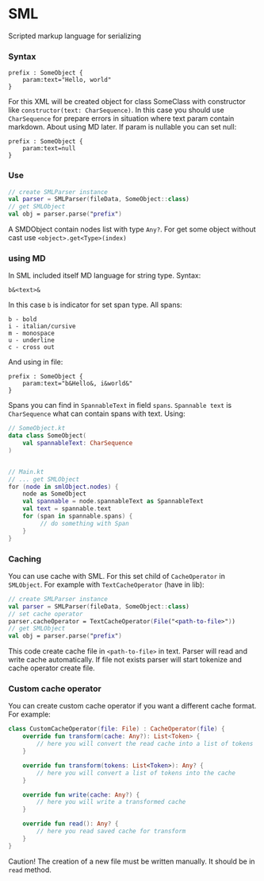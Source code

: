 # SML
Scripted markup language for serializing

### Syntax
```
prefix : SomeObject {
    param:text="Hello, world"
}
```
For this XML will be created object for class SomeClass with constructor like `constructor(text: CharSequence)`.
In this case you should use `CharSequence` for prepare errors in situation where text param contain markdown. About using MD later.
If param is nullable you can set null:
```
prefix : SomeObject {
    param:text=null
}
```

### Use
```kt
// create SMLParser instance
val parser = SMLParser(fileData, SomeObject::class)
// get SMLObject
val obj = parser.parse("prefix")
```

A SMDObject contain nodes list with type `Any?`. For get some object without cast use `<object>.get<Type>(index)`

### using MD
In SML included itself MD language for string type.
Syntax:
```
b&<text>&
```
In this case `b` is indicator for set span type.
All spans:
```
b - bold
i - italian/cursive
m - monospace
u - underline
c - cross out
```
And using in file:
```
prefix : SomeObject {
    param:text="b&Hello&, i&world&"
}
```
Spans you can find in `SpannableText` in field `spans`. `Spannable text` is `CharSequence` what can contain spans with text.
Using:
```kt
// SomeObject.kt
data class SomeObject(
    val spannableText: CharSequence
)


// Main.kt
// ... get SMLObject
for (node in smlObject.nodes) {
    node as SomeObject
    val spannable = node.spannableText as SpannableText
    val text = spannable.text
    for (span in spannable.spans) {
         // do something with Span
    }
}
```

### Caching
You can use cache with SML. For this set child of `CacheOperator` in `SMLObject`.
For example with `TextCacheOperator` (have in lib):
```kt
// create SMLParser instance
val parser = SMLParser(fileData, SomeObject::class)
// set cache operator
parser.cacheOperator = TextCacheOperator(File("<path-to-file>"))
// get SMLObject
val obj = parser.parse("prefix")
```
This code create cache file in `<path-to-file>` in text. Parser will read and write cache automatically. If file not exists parser will start tokenize and cache operator create file.

### Custom cache operator
You can create custom cache operator if you want a different cache format.
For example:
```kt
class CustomCacheOperator(file: File) : CacheOperator(file) {
    override fun transform(cache: Any?): List<Token> {
        // here you will convert the read cache into a list of tokens
    }

    override fun transform(tokens: List<Token>): Any? {
        // here you will convert a list of tokens into the cache
    }

    override fun write(cache: Any?) {
        // here you will write a transformed cache
    }

    override fun read(): Any? {
        // here you read saved cache for transform
    }
}
```
Caution! The creation of a new file must be written manually. It should be in `read` method.